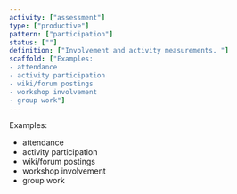 ```yaml
---
activity: ["assessment"]
type: ["productive"]
pattern: ["participation"]
status: [""]
definition: ["Involvement and activity measurements. "]
scaffold: ["Examples:
- attendance
- activity participation
- wiki/forum postings
- workshop involvement
- group work"]
---
```


Examples:
- attendance
- activity participation
- wiki/forum postings
- workshop involvement
- group work

